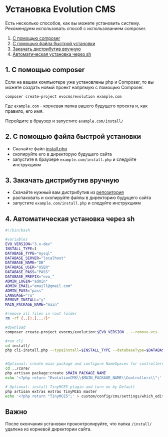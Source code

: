 # Установка Evolution CMS #
Есть несколько способов, как вы можете установить систему. Рекомендуем использовать способ с использованием composer.

1. [С помощью composer](#section1)
2. [С помощью файла быстрой установки](#section2)
3. [Закачать дистрибутив вручную](#section3)
4. [Автоматическая установка через sh](#section4)


## 1. С помощью composer <a name="section1"></a> ##
Если на вашем компьютере уже установлены php и Composer, то вы можете создать новый проект напрямую с помощью Composer.
```
composer create-project evocms/evolution example.com
```
Где `example.com` - корневая папка вашего будущего проекта и, как правило, его имя.

Перейдите в браузер и запустите `example.com/install/`


## 2. С помощью файла быстрой установки  <a name="section2"></a> ##
- Скачайте файл [install.php](https://github.com/evocms-community/installer/blob/master/install.php)
- скопируйте его в директорую будущего сайта
- запустите в браузере `example.com/install.php` и следуйте инструкциям

## 3. Закачать дистрибутив вручную  <a name="section3"></a> ##
- Скачайте нужный вам дистрибутив из [репозитория](https://github.com/evocms-community/evolution/releases)
- распаковать и скопируйте файлы в директорию будущего сайта
- запустите `example.com/install.php` и следуйте инструкциям

## 4. Автоматическая установка через sh  <a name="section4"></a> ##

```sh
#!/bin/bash

#variables
EVO_VERSION="3.x-dev"
INSTALL_TYPE=1
DATABASE_TYPE="mysql"
DATABASE_SERVER="localhost"
DATABASE_NAME="DB"
DATABASE_USER="USER"
DATABASE_PASS="PASS"
DATABASE_PREFIX="evo_"
ADMIN_LOGIN="admin"
ADMIN_EMAIL="emaill@gmail.com"
ADMIN_PASS="pass"
LANGUAGE="ru"
REMOVE_INSTALL="y"
MAIN_PACKAGE_NAME="main"

#remove all files in root folder
rm -rf {,.[!.],..?}*

#download
composer create-project evocms/evolution:$EVO_VERSION . --remove-vcs

#run cli
cd install/
php cli-install.php --typeInstall=$INSTALL_TYPE --databaseType=$DATABASE_TYPE --databaseServer=$DATABASE_SERVER --database=$DATABASE_NAME --databaseUser=$DATABASE_USER --databasePassword=$DATABASE_PASS  --tablePrefix=$DATABASE_PREFIX --cmsAdmin=$ADMIN_LOGIN --cmsAdminEmail=$ADMIN_EMAIL --cmsPassword=$ADMIN_PASS --language=$LANGUAGE --removeInstall=$REMOVE_INSTALL


#Optional: create main package and configure NameSpaces for controllers
cd ../core/
php artisan package:create $MAIN_PACKAGE_NAME
echo '<?php return "EvolutionCMS\\$MAIN_PACKAGE_NAME\\Controllers\\";' > custom/config/cms/settings/ControllerNamespace.php

# Optional: install TinyMCE5 plugin and turn on by Default
php artisan extras extras TinyMCE5 master
echo '<?php return "TinyMCE5";' > custom/config/cms/settings/which_editor.php
```

## Важно ##
После окончания установки проконтролируйте, что папка `/install/` удалена из корневой директории сайта.
